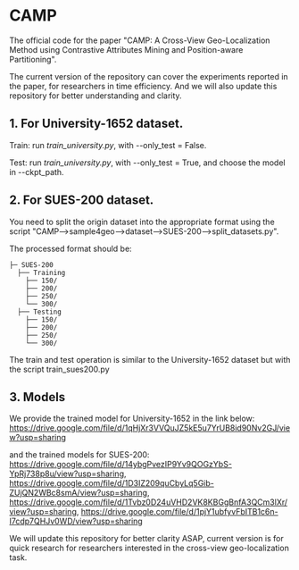 # CAMP
The official code for the paper "CAMP: A Cross-View Geo-Localization Method using Contrastive Attributes Mining and Position-aware Partitioning".

The current version of the repository can cover the experiments reported in the paper, for researchers in time efficiency. And we will also update this repository for better understanding and clarity.

## 1. For University-1652 dataset.

Train: run *train_university.py*, with --only_test = False.

Test: run *train_university.py*, with --only_test = True, and choose the model in --ckpt_path.



## 2. For SUES-200 dataset.

You need to split the origin dataset into the appropriate format using the script "CAMP-->sample4geo-->dataset-->SUES-200-->split_datasets.py".

The processed format should be:

```
├─ SUES-200
  ├── Training
    ├── 150/
    ├── 200/
    ├── 250/
    └── 300/
  ├── Testing
    ├── 150/
    ├── 200/ 
    ├── 250/	
    └── 300/
```

The train and test operation is similar to the University-1652 dataset but with the script train_sues200.py


## 3. Models

We provide the trained model for University-1652 in the link below:
https://drive.google.com/file/d/1qHjXr3VVQuJZ5kE5u7YrUB8id90Nv2GJ/view?usp=sharing

and the trained models for SUES-200:
https://drive.google.com/file/d/14ybgPvezIP9Yv9QOGzYbS-YpRj738p8u/view?usp=sharing, 
https://drive.google.com/file/d/1D3IZ209quCbyLq5Gib-ZUjQN2WBc8smA/view?usp=sharing, https://drive.google.com/file/d/1Tvbz0D24uVHD2VK8KBGgBnfA3QCm3lXr/view?usp=sharing, 
https://drive.google.com/file/d/1pjY1ubfyvFbITB1c6n-I7cdp7QHJv0WD/view?usp=sharing

We will update this repository for better clarity ASAP, current version is for quick research for researchers interested in the cross-view geo-localization task.
